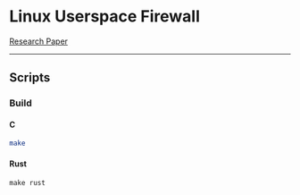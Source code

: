 # Linux Userspace Firewall

[Research Paper](docs/paper.md)

---
## Scripts
### Build

#### C
```sh
make
```
#### Rust
```
make rust
```